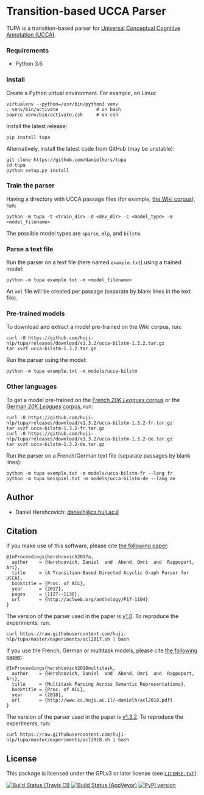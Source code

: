 Transition-based UCCA Parser
============================
TUPA is a transition-based parser for [Universal Conceptual Cognitive Annotation (UCCA)][1].

### Requirements
* Python 3.6

### Install

Create a Python virtual environment. For example, on Linux:
    
    virtualenv --python=/usr/bin/python3 venv
    . venv/bin/activate              # on bash
    source venv/bin/activate.csh     # on csh

Install the latest release:

    pip install tupa

Alternatively, install the latest code from GitHub (may be unstable):

    git clone https://github.com/danielhers/tupa
    cd tupa
    python setup.py install

### Train the parser

Having a directory with UCCA passage files
(for example, [the Wiki corpus](https://github.com/huji-nlp/ucca-corpora/tree/master/wiki/xml)),
run:

    python -m tupa -t <train_dir> -d <dev_dir> -c <model_type> -m <model_filename>

The possible model types are `sparse`, `mlp`, and `bilstm`.

### Parse a text file

Run the parser on a text file (here named `example.txt`) using a trained model:

    python -m tupa example.txt -m <model_filename>

An `xml` file will be created per passage (separate by blank lines in the text file).

### Pre-trained models

To download and extract a model pre-trained on the Wiki corpus, run:

    curl -O https://github.com/huji-nlp/tupa/releases/download/v1.3.2/ucca-bilstm-1.3.2.tar.gz
    tar xvzf ucca-bilstm-1.3.2.tar.gz

Run the parser using the model:

    python -m tupa example.txt -m models/ucca-bilstm
    
### Other languages

To get a model pre-trained on the [French *20K Leagues* corpus](https://github.com/huji-nlp/ucca-corpora/tree/master/vmlslm/fr)
or the [German *20K Leagues* corpus](https://github.com/huji-nlp/ucca-corpora/tree/master/20k_de), run:

    curl -O https://github.com/huji-nlp/tupa/releases/download/v1.3.2/ucca-bilstm-1.3.2-fr.tar.gz
    tar xvzf ucca-bilstm-1.3.2-fr.tar.gz
    curl -O https://github.com/huji-nlp/tupa/releases/download/v1.3.2/ucca-bilstm-1.3.2-de.tar.gz
    tar xvzf ucca-bilstm-1.3.2-de.tar.gz

Run the parser on a French/German text file (separate passages by blank lines):

    python -m tupa exemple.txt -m models/ucca-bilstm-fr --lang fr
    python -m tupa beispiel.txt -m models/ucca-bilstm-de --lang de

Author
------
* Daniel Hershcovich: danielh@cs.huji.ac.il


Citation
--------
If you make use of this software, please cite [the following paper](http://aclweb.org/anthology/P17-1104):

    @InProceedings{hershcovich2017a,
      author    = {Hershcovich, Daniel  and  Abend, Omri  and  Rappoport, Ari},
      title     = {A Transition-Based Directed Acyclic Graph Parser for UCCA},
      booktitle = {Proc. of ACL},
      year      = {2017},
      pages     = {1127--1138},
      url       = {http://aclweb.org/anthology/P17-1104}
    }

The version of the parser used in the paper is [v1.0](https://github.com/huji-nlp/tupa/releases/tag/v1.0).
To reproduce the experiments, run:

    curl https://raw.githubusercontent.com/huji-nlp/tupa/master/experiments/acl2017.sh | bash
    

If you use the French, German or multitask models, please cite
[the following paper](http://www.cs.huji.ac.il/~danielh/acl2018.pdf):

    @InProceedings{hershcovich2018multitask,
      author    = {Hershcovich, Daniel  and  Abend, Omri  and  Rappoport, Ari},
      title     = {Multitask Parsing Across Semantic Representations},
      booktitle = {Proc. of ACL},
      year      = {2018},
      url       = {http://www.cs.huji.ac.il/~danielh/acl2018.pdf}
    }

The version of the parser used in the paper is [v1.3.2](https://github.com/huji-nlp/tupa/releases/tag/v1.3.2).
To reproduce the experiments, run:

    curl https://raw.githubusercontent.com/huji-nlp/tupa/master/experiments/acl2018.sh | bash


License
-------
This package is licensed under the GPLv3 or later license (see [`LICENSE.txt`](LICENSE.txt)).

[1]: http://github.com/huji-nlp/ucca


[![Build Status (Travis CI)](https://travis-ci.org/danielhers/tupa.svg?branch=master)](https://travis-ci.org/danielhers/tupa)
[![Build Status (AppVeyor)](https://ci.appveyor.com/api/projects/status/github/danielhers/tupa?svg=true)](https://ci.appveyor.com/project/danielh/tupa)
[![PyPI version](https://badge.fury.io/py/TUPA.svg)](https://badge.fury.io/py/TUPA)
